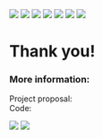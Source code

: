 <img src= https://user-images.githubusercontent.com/12699202/58183884-1ade2380-7c7e-11e9-9ddc-6af8a9f27139.jpg>
<img src= https://user-images.githubusercontent.com/12699202/58183922-2a5d6c80-7c7e-11e9-92db-663599ffc66a.jpg>
<img src= https://user-images.githubusercontent.com/12699202/58183923-2a5d6c80-7c7e-11e9-95ae-ffbca037fdda.jpg>
<img src= https://user-images.githubusercontent.com/12699202/58183924-2af60300-7c7e-11e9-8906-99694fc39a89.jpg>
<img src= https://user-images.githubusercontent.com/12699202/58183927-2af60300-7c7e-11e9-85d4-a17b792ce151.jpg>
<img src= https://user-images.githubusercontent.com/12699202/58183928-2af60300-7c7e-11e9-8de4-4e1c0c441aee.jpg>
<img src= https://user-images.githubusercontent.com/12699202/58183929-2af60300-7c7e-11e9-9767-6dcf3cff5bf3.jpg>






# Thank you!
### More information:
Project proposal: \
Code:

<img src= https://user-images.githubusercontent.com/12699202/58129249-5f6ab000-7be7-11e9-8333-b21bd7b2b189.jpg>
<img src= https://user-images.githubusercontent.com/12699202/58129250-5f6ab000-7be7-11e9-96ac-28c42554a1cc.jpg>

